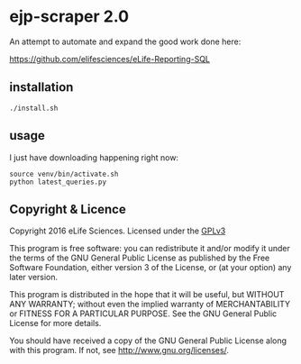 # ejp-scraper 2.0

An attempt to automate and expand the good work done here: 

https://github.com/elifesciences/eLife-Reporting-SQL

## installation

    ./install.sh

## usage

I just have downloading happening right now:

    source venv/bin/activate.sh
    python latest_queries.py

## Copyright & Licence

Copyright 2016 eLife Sciences. Licensed under the [GPLv3](LICENCE.txt)

This program is free software: you can redistribute it and/or modify
it under the terms of the GNU General Public License as published by
the Free Software Foundation, either version 3 of the License, or
(at your option) any later version.

This program is distributed in the hope that it will be useful,
but WITHOUT ANY WARRANTY; without even the implied warranty of
MERCHANTABILITY or FITNESS FOR A PARTICULAR PURPOSE.  See the
GNU General Public License for more details.

You should have received a copy of the GNU General Public License
along with this program.  If not, see <http://www.gnu.org/licenses/>.

